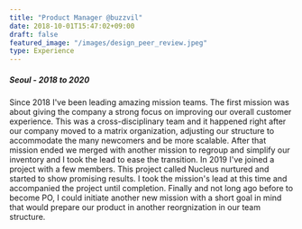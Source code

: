 ```yaml
---
title: "Product Manager @buzzvil"
date: 2018-10-01T15:47:02+09:00
draft: false
featured_image: "/images/design_peer_review.jpeg"
type: Experience
---
```

##### Seoul - 2018 to 2020
Since 2018 I've been leading amazing mission teams. The first mission was about giving the company a strong focus on improving our overall customer experience. This was a cross-disciplinary team and it happened right after our company moved to a matrix organization, adjusting our structure to accommodate the many newcomers and be more scalable.
After that mission ended we merged with another mission to regroup and simplify our inventory and I took the lead to ease the transition.
In 2019 I've joined a project with a few members. This project called Nucleus nurtured and started to show promising results. I took the mission's lead at this time and accompanied the project until completion.
Finally and not long ago before to become PO, I could initiate another new mission with a short goal in mind that would prepare our product in another reorgnization in our team structure.
